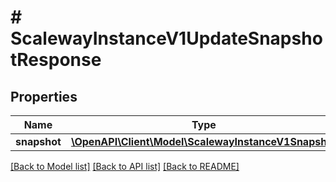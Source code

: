 # # ScalewayInstanceV1UpdateSnapshotResponse

## Properties

Name | Type | Description | Notes
------------ | ------------- | ------------- | -------------
**snapshot** | [**\OpenAPI\Client\Model\ScalewayInstanceV1Snapshot**](ScalewayInstanceV1Snapshot.md) |  | [optional]

[[Back to Model list]](../../README.md#models) [[Back to API list]](../../README.md#endpoints) [[Back to README]](../../README.md)
